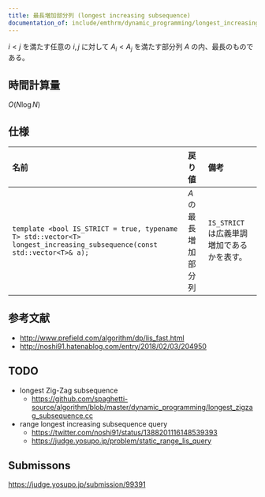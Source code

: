 ```yaml
---
title: 最長増加部分列 (longest increasing subsequence)
documentation_of: include/emthrm/dynamic_programming/longest_increasing_subsequence.hpp
---
```


$i < j$ を満たす任意の $i, j$ に対して $A_i < A_j$ を満たす部分列 $A$ の内、最長のものである。


## 時間計算量

$O(N\log{N})$


## 仕様

|名前|戻り値|備考|
|:--|:--|:--|
|`template <bool IS_STRICT = true, typename T> std::vector<T> longest_increasing_subsequence(const std::vector<T>& a);`|$A$ の最長増加部分列|`IS_STRICT` は広義単調増加であるかを表す。|


## 参考文献

- http://www.prefield.com/algorithm/dp/lis_fast.html
- http://noshi91.hatenablog.com/entry/2018/02/03/204950


## TODO

- longest Zig-Zag subsequence
  - https://github.com/spaghetti-source/algorithm/blob/master/dynamic_programming/longest_zigzag_subsequence.cc
- range longest increasing subsequence query
  - https://twitter.com/noshi91/status/1388201116148539393
  - https://judge.yosupo.jp/problem/static_range_lis_query


## Submissons

https://judge.yosupo.jp/submission/99391
